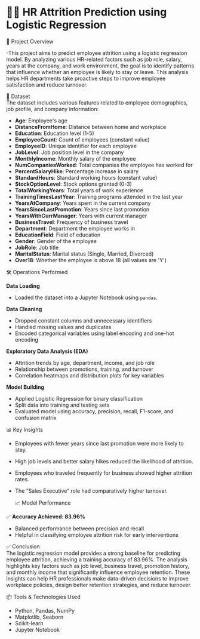 # 🧑‍💼 HR Attrition Prediction using Logistic Regression

📌 Project Overview

-This project aims to predict employee attrition using a logistic regression model. By analyzing various HR-related factors such as job role, salary, years at the company, and work environment, the goal is to identify patterns that influence whether an employee is likely to stay or leave. This analysis helps HR departments take proactive steps to improve employee satisfaction and reduce turnover.

📁 Dataset  
The dataset includes various features related to employee demographics, job profile, and company information:

- **Age**: Employee's age  
- **DistanceFromHome**: Distance between home and workplace  
- **Education**: Education level (1-5)  
- **EmployeeCount**: Count of employees (constant value)  
- **EmployeeID**: Unique identifier for each employee  
- **JobLevel**: Job position level in the company  
- **MonthlyIncome**: Monthly salary of the employee  
- **NumCompaniesWorked**: Total companies the employee has worked for  
- **PercentSalaryHike**: Percentage increase in salary  
- **StandardHours**: Standard working hours (constant value)  
- **StockOptionLevel**: Stock options granted (0-3)  
- **TotalWorkingYears**: Total years of work experience  
- **TrainingTimesLastYear**: Training programs attended in the last year  
- **YearsAtCompany**: Years spent in the current company  
- **YearsSinceLastPromotion**: Years since last promotion  
- **YearsWithCurrManager**: Years with current manager  
- **BusinessTravel**: Frequency of business travel  
- **Department**: Department the employee works in  
- **EducationField**: Field of education  
- **Gender**: Gender of the employee  
- **JobRole**: Job title  
- **MaritalStatus**: Marital status (Single, Married, Divorced)  
- **Over18**: Whether the employee is above 18 (all values are 'Y')  

🛠️ Operations Performed

**Data Loading**  
- Loaded the dataset into a Jupyter Notebook using `pandas`.

**Data Cleaning**  
- Dropped constant columns and unnecessary identifiers  
- Handled missing values and duplicates  
- Encoded categorical variables using label encoding and one-hot encoding

**Exploratory Data Analysis (EDA)**  
- Attrition trends by age, department, income, and job role  
- Relationship between promotions, training, and turnover  
- Correlation heatmaps and distribution plots for key variables  

**Model Building**  
- Applied Logistic Regression for binary classification  
- Split data into training and testing sets  
- Evaluated model using accuracy, precision, recall, F1-score, and confusion matrix  

📊 Key Insights

- Employees with fewer years since last promotion were more likely to stay.  
- High job levels and better salary hikes reduced the likelihood of attrition.  
- Employees who traveled frequently for business showed higher attrition rates.  
- The “Sales Executive” role had comparatively higher turnover.

  📈 Model Performance

✅ **Accuracy Achieved**: **83.96%**
- Balanced performance between precision and recall
- Helpful in classifying employee attrition risk for early interventions 

✅ Conclusion  
The logistic regression model provides a strong baseline for predicting employee attrition, achieving a training accuracy of 83.96%. The analysis highlights key factors such as job level, business travel, promotion history, and monthly income that significantly influence employee retention. These insights can help HR professionals make data-driven decisions to improve workplace policies, design better retention strategies, and reduce turnover.

📦 Tools & Technologies Used  
- Python, Pandas, NumPy  
- Matplotlib, Seaborn  
- Scikit-learn  
- Jupyter Notebook  
